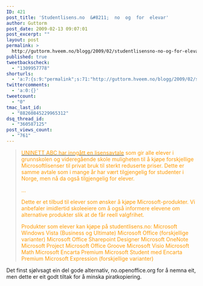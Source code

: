 ```yaml
---
ID: 421
post_title: 'Studentlisens.no  &#8211;  no  og  for  elevar'
author: Guttorm
post_date: 2009-02-13 09:07:01
post_excerpt: ""
layout: post
permalink: >
  http://guttorm.hveem.no/blogg/2009/02/studentlisensno-no-og-for-elevar/
published: true
tweetbackscheck:
  - "1309957778"
shorturls:
  - 'a:7:{s:9:"permalink";s:71:"http://guttorm.hveem.no/blogg/2009/02/studentlisensno-no-og-for-elevar/";s:7:"tinyurl";s:25:"http://tinyurl.com/ogozec";s:4:"isgd";s:17:"http://is.gd/Nv4Y";s:5:"bitly";s:19:"http://bit.ly/Uy4WW";s:5:"snipr";s:22:"http://snipr.com/jdmi6";s:5:"snurl";s:22:"http://snurl.com/jdmi6";s:7:"snipurl";s:24:"http://snipurl.com/jdmi6";}'
twittercomments:
  - 'a:0:{}'
tweetcount:
  - "0"
tmac_last_id:
  - "88260845229965312"
dsq_thread_id:
  - "360587125"
post_views_count:
  - "761"
---
```

<blockquote><a href="http://www.uninettabc.no/content.ap?thisId=8864&amp;language=0 " target="_blank"><span style="color: #ff9900;">UNINETT ABC har inngått en lisensavtale</span></a><span style="color: #ff9900;"> som gir alle elever i grunnskolen og videregående skole muligheten til å kjøpe forskjellige Microsoftlisenser til privat bruk til sterkt reduserte priser. Dette er samme avtale som i mange år har vært tilgjengelig for studenter i Norge, men nå da også tilgjengelig for elever.</span>

<span style="color: #ff9900;"> </span><span style="color: #ff9900;">...</span>

<span style="color: #ff9900;"> </span><span style="color: #ff9900;">Dette er et tilbud til elever som ønsker å kjøpe Microsoft-produkter. Vi anbefaler imidlertid skoleeiere om å også informere elevene om alternative produkter slik at de får reell valgfrihet.</span>

<span style="color: #ff9900;"> </span><span style="color: #ff9900;">Produkter som elever kan kjøpe på studentlisens.no:</span><span style="color: #ff9900;">
</span><span style="color: #ff9900;"> Microsoft Windows Vista (Business og Ultimate)</span><span style="color: #ff9900;">
</span><span style="color: #ff9900;"> Microsoft Office (forskjellige varianter)</span><span style="color: #ff9900;">
</span><span style="color: #ff9900;"> Microsoft Office Sharepoint Designer</span><span style="color: #ff9900;">
</span><span style="color: #ff9900;"> Microsoft OneNote</span><span style="color: #ff9900;">
</span><span style="color: #ff9900;"> Microsoft Project</span><span style="color: #ff9900;">
</span><span style="color: #ff9900;"> Microsoft Office Groove</span><span style="color: #ff9900;">
</span><span style="color: #ff9900;"> Microsoft Visio</span><span style="color: #ff9900;">
</span><span style="color: #ff9900;"> Microsoft Math</span><span style="color: #ff9900;">
</span><span style="color: #ff9900;"> Microsoft Encarta Premium</span><span style="color: #ff9900;">
</span><span style="color: #ff9900;"> Microsoft Student med Encarta Premium</span><span style="color: #ff9900;">
</span><span style="color: #ff9900;"> Microsoft Expression (forskjellige varianter)</span></blockquote>
Det finst sjølvsagt ein del gode alternativ, no.openoffice.org for å nemna eit, men dette er eit godt tiltak for å minska piratkopiering.
